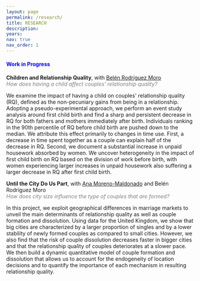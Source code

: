 ```yaml
---
layout: page
permalink: /research/
title: RESEARCH
description: 
years: 
nav: true
nav_order: 1
---
```


#### <font color="blue"> Work in Progress </font>

**Children and Relationship Quality**, with [Belén Rodríguez Moro](https://sites.google.com/view/belrodoro/about-me) <br>
<font color="gray"><em> How does having a child affect couples' relationship quality? </em></font>

We examine the impact of having a child on couples' relationship quality (RQ), defined as the non-pecuniary gains from being in a relationship. Adopting a pseudo-experimental approach, we perform an event study analysis around first child birth and find a sharp and persistent decrease in RQ for both fathers and mothers immediately after birth. Individuals ranking in the 90th percentile of RQ before child birth are pushed down to the median. We attribute this effect primarily to changes in time use. First, a decrease in time spent together as a couple can explain half of the decrease in RQ. Second, we document a substantial increase in unpaid housework absorbed by women. We uncover heterogeneity in the impact of first child birth on RQ based on the division of work before birth, with women experiencing larger increases in unpaid housework also suffering a larger decrease in RQ after first child birth. 



 **Until the City Do Us Part**, with [Ana Moreno-Maldonado](https://sites.google.com/view/ana-moreno-maldonado/main?authuser=0) and Belén Rodríguez Moro <br>
<font color="gray"><em> How does city size influence the type of couples that are formed? </em></font>

In this project, we exploit geographical differences in marriage markets to unveil the main determinants of relationship quality as well as couple formation and dissolution. Using data for the United Kingdom, we show that big cities are characterized by a larger proportion of singles and by a lower stability of newly formed couples as compared to small cities. However, we also find that the risk of couple dissolution decreases faster in bigger cities and that the relationship quality of couples deteriorates at a slower pace. We then build a dynamic quantitative model of couple formation and dissolution that allows us to account for the endogeneity of location decisions and to quantify the importance of each mechanism in resulting relationship quality.

